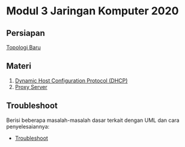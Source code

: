 # Modul 3 Jaringan Komputer 2020

## Persiapan

[Topologi Baru](https://github.com/arsitektur-jaringan-komputer/Modul-Jarkom/tree/modul-3/Persiapan)

## Materi

1. [Dynamic Host Configuration Protocol (DHCP)](https://github.com/arsitektur-jaringan-komputer/Modul-Jarkom/tree/modul-3/DHCP)
2. [Proxy Server](https://github.com/arsitektur-jaringan-komputer/Modul-Jarkom/tree/modul-3/Proxy%20Server)

## Troubleshoot

Berisi beberapa masalah-masalah dasar terkait dengan UML dan cara penyelesaiannya:

- [Troubleshoot](https://github.com/arsitektur-jaringan-komputer/Modul-Jarkom/blob/modul-3/troubleshoot.md)

